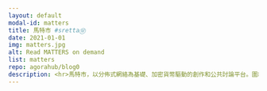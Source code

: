 ```yaml
---
layout: default
modal-id: matters
title: 馬特市 #srettaⓂ
date: 2021-01-01
img: matters.jpg
alt: Read MATTERS on demand
list: matters
repo: agorahub/blog0
description: <hr>馬特市，以分佈式網絡為基礎、加密貨幣驅動的創作和公共討論平台。圍繞公共議題、知識生產，重構內容價值生態，保護創作版權。
---
```

